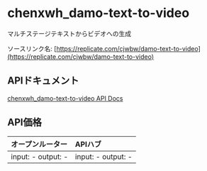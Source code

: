 # chenxwh_damo-text-to-video

マルチステージテキストからビデオへの生成

ソースリンク名: [https://replicate.com/cjwbw/damo-text-to-video](https://replicate.com/cjwbw/damo-text-to-video)

## APIドキュメント

[chenxwh_damo-text-to-video API Docs](../apis/ja/chenxwh_damo-text-to-video.md)

## API価格

| オープンルーター | APIハブ |
|:---|:---|
| input: - output: - | input: - output: - |
